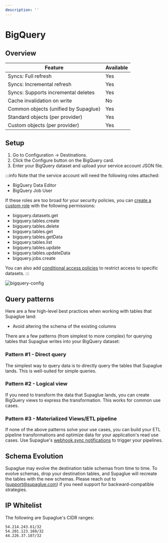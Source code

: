 ```yaml
---
description: ''
---
```


# BigQuery

## Overview

| Feature                              | Available |
| ------------------------------------ | --------- |
| Syncs: Full refresh                  | Yes       |
| Syncs: Incremental refresh           | Yes       |
| Syncs: Supports incremental deletes  | Yes       |
| Cache invalidation on write          | No        |
| Common objects (unified by Supaglue) | Yes       |
| Standard objects (per provider)      | Yes       |
| Custom objects (per provider)        | Yes       |

## Setup

1. Go to Configuration -> Destinations.
2. Click the Configure button on the BigQuery card.
3. Enter your BigQuery dataset and upload your service account JSON file.

:::info
Note that the service account will need the following roles attached:

- BigQuery Data Editor
- BigQuery Job User

If these roles are too broad for your security policies, you can [create a custom role](https://cloud.google.com/iam/docs/creating-custom-roles) with the following permissions:

- bigquery.datasets.get
- bigquery.tables.create
- bigquery.tables.delete
- bigquery.tables.get
- bigquery.tables.getData
- bigquery.tables.list
- bigquery.tables.update
- bigquery.tables.updateData
- bigquery.jobs.create

You can also add [conditional access policies](https://cloud.google.com/bigquery/docs/control-access-to-resources-iam) to restrict access to specific datasets.
:::

![bigquery-config](/img/bigquery-form.png)

## Query patterns

Here are a few high-level best practices when working with tables that Supaglue land:

- Avoid altering the schema of the existing columns

There are a few patterns (from simplest to more complex) for querying tables that Supaglue writes into your BigQuery dataset:

### Pattern #1 - Direct query

The simplest way to query data is to directly query the tables that Supaglue lands. This is well-suited for simple queries.

### Pattern #2 - Logical view

If you need to transform the data that Supaglue lands, you can create BigQuery views to express the transformation. This works for common use cases.

### Pattern #3 - Materialized Views/ETL pipeline

If none of the above patterns solve your use cases, you can build your ETL pipeline transformations and optimize data for your application's read use cases. Use Supaglue's [webhook sync notifications](../api/v2/mgmt/webhooks) to trigger your pipelines.

## Schema Evolution

Supaglue may evolve the destination table schemas from time to time. To evolve schemas, drop your destination tables, and Supaglue will recreate the tables with the new schemas. Please reach out to ([support@supaglue.com](mailto:support@supaglue.com)) if you need support for backward-compatible strategies.

## IP Whitelist

The following are Supaglue's CIDR ranges:

```
54.214.243.61/32
54.201.123.169/32
44.226.37.107/32
```
